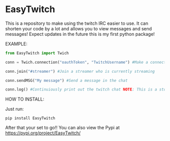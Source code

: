 # EasyTwitch
This is a repository to make using the twitch IRC easier to use. It can shorten your code by a lot and allows you to view messages and send messages! Expect updates in the future this is my first python package!

EXAMPLE:

```py
from EasyTwitch import Twich

conn = Twich.connection("oauthToken", "TwitchUsername") #Make a connection to twitch go to https://twitchapps.com/tmi/ to get an oauth token

conn.join("#streamer") #Join a streamer who is currently streaming

conn.sendMSG("My message") #Send a message in the chat

conn.log() #Continuiously print out the twitch chat NOTE: This is a stopping function so BEWARE
```


HOW TO INSTALL:

Just run:
```
pip install EasyTwitch
```
After that your set to go!! You can also view the Pypi at https://pypi.org/project/EasyTwitch/
